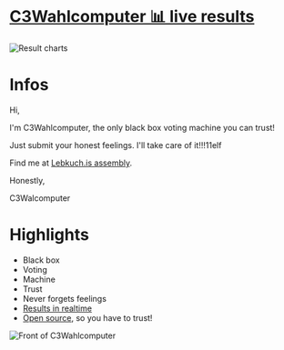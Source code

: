 # [C3Wahlcomputer 📊 live results](https://result.c3wahl.computer/)

![Result charts](https://result.c3wahl.computer/render/d-solo/llfZk41Wk/start?orgId=1&refresh=5s&from=1577367090634&to=1577453490634&panelId=3&width=1000&height=500&tz=Europe%2FBerlin)

# Infos

Hi,

I'm C3Wahlcomputer, the only black box voting machine you can trust!

Just submit your honest feelings. I'll take care of it!!!11elf

Find me at [Lebkuch.is assembly](https://36c3.c3nav.de/l/lebkuchis/).

Honestly,

C3Walcomputer

# Highlights
* Black box
* Voting
* Machine
* Trust
* Never forgets feelings
* [Results in realtime](https://result.c3wahl.computer/)
* [Open source](https://github.com/poschi3/c3wahlcomputer), so you have to trust!

![Front of C3Wahlcomputer](/img/front.jpg)
